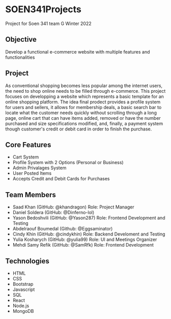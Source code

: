 # SOEN341Projects

Project for Soen 341 team G Winter 2022

## Objective

Develop a functional e-commerce website with multiple features and functionalities   

## Project

As conventional shopping becomes less popular among the internet users, the need to shop online needs to be filled through e-commerce. This project focuses on developping a website which represents a basic template for an online shopping platform. The idea final prodect provides a profile system for users and sellers, it allows for membership deals, a basic search bar to locate what the customer needs quickly without scrolling through a long page, online cart that can have items added, removed or have the number purchased and size specifications modified, and, finally, a payment system though customer's credit or debit card in order to finish the purchase.

## Core Features

* Cart System
* Profile System with 2 Options (Personal or Business)
* Admin Privalages System
* User Posted Items
* Accepts Credit and Debit Cards for Purchases

## Team Members

* Saad Khan (GitHub: @khandragon) Role: Project Manager
* Daniel Soldera (GitHub: @Dinferno-lol)
* Yason Bedoshvili (GitHub: @Yason287) Role: Frontend Development and Testing
* Abdelraouf Boumedal (Github: @Eggsaminator)
* Cindy Khin (GitHub: @cindykhin) Role: Backend Develoment and Testing 
* Yulia Kosharych (GitHub: @yulia99) Role: UI and Meetings Organizer
* Mehdi Samy Refik (GitHub: @SamRfk) Role: Frontend Development

## Technologies

* HTML
* CSS
* Bootstrap
* Javascript
* SQL
* React
* Node.js
* MongoDB
